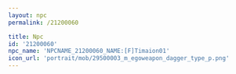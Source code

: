 ```yaml
---
layout: npc
permalink: /21200060

title: Npc
id: '21200060'
npc_name: 'NPCNAME_21200060_NAME:[F]Timaion01'
icon_url: 'portrait/mob/29500003_m_egoweapon_dagger_type_p.png'
---
```

